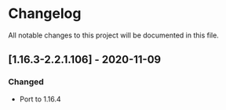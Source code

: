 # Changelog
All notable changes to this project will be documented in this file.

## [1.16.3-2.2.1.106] - 2020-11-09
### Changed
 - Port to 1.16.4